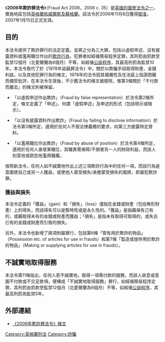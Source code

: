 《**2006年欺詐罪法令**》（Fraud Act 2006，2006 c.
35）是[英國的](../Page/英國.md "wikilink")[國會法令之一](../Page/國會法令.md "wikilink")，實施地區包括[英格蘭和威爾斯及](../Page/英格蘭和威爾斯.md "wikilink")[蘇格蘭](../Page/蘇格蘭.md "wikilink")。該法令於2006年11月8日獲得[御准](../Page/御准.md "wikilink")，2007年1月15日正式生效。

## 目的

本法令提供了欺詐罪行的法定定義，並將之分為三大類，包括以虛假申述、沒有披露資料或濫用職位作出的[欺詐行為](../Page/欺詐.md "wikilink")，犯罪者如經循簡易程序定罪，其刑罰由罰款至監禁12個月（北愛爾蘭為6個月）不等，如經循[公訴程序](../Page/公訴.md "wikilink")，其最高刑罰為監禁10年。本法令取代了於《1978年盜竊罪法令》中，關於以欺騙手段取得財產、金錢利益，以及其他犯罪行為的條文，1978年的法令因其複雜性及在法庭上指證困難而備受批評，在本法令生效後，不少舊法令的條文被廢除，惟第3條關於「不付款而離去」的條文則被保留。

  - 「以虛假申述作出欺詐」（Fraud by false
    representation）於法令第2條所定，條文定義了「申述」、何謂「虛假申述」及申述的形式（包括明示或暗示）。

<!-- end list -->

  - 「以沒有披露資料作出欺詐」（Fraud by failing to disclose
    information）於法令第3條所定，適用於任何人不按法律義務的要求，向第三方披露特定資料。

<!-- end list -->

  - 「以濫用職位作出欺詐」（Fraud by abuse of
    position）於法令第4條所定，適用於任何人身居某職位，其職責需保障/不損害另一人的財政利益，而該人刻意地或疏忽地濫用職權。

按照新法令，任何人如不誠實地作出上述三項欺詐行為中的任何一項，而該行為是意圖使自己或另一人獲益，或使他人蒙受損失/承擔蒙受損失的風險，即屬犯欺詐罪。

### 獲益與損失

本法令定義的「獲益」（gain）和「損失」（loss）僅指在金錢或財產（包括無形財產）上的得失，而該得失可以是暫時性或是永久性的。「獲益」是指藉保有己有的，或藉取得未有的金錢或財產而獲益；「損失」是指未有取得可取得的，或失去已有的金錢或財產而引致的損失。

另外，本法令也新增了兩項附屬罪行，包括第6條「管有用於欺詐的物品」（Possession etc. of articles for use in
frauds）和第7條「製造或提供用於欺詐的物品」（Making or supplying articles for use in
frauds）。

## 不誠實地取得服務

本法令第11條指出，任何人若不誠實地，取得一項需付款的服務，而該人故意或意圖不付款或不交足款項，便構成「不誠實地取得服務」罪行，如經循簡易程序定罪，其刑罰由罰款至監禁12個月（北愛爾蘭為6個月）不等，如經循[公訴程序](../Page/公訴.md "wikilink")，其最高刑罰為監禁5年。

## 外部連結

  - [《2006年欺詐罪法令》條文](http://www.opsi.gov.uk/acts/acts2006/ukpga_20060035_en_1)


[Category:英格蘭刑法](https://zh.wikipedia.org/wiki/Category:英格蘭刑法 "wikilink")
[Category:詐騙](https://zh.wikipedia.org/wiki/Category:詐騙 "wikilink")